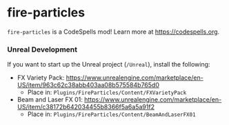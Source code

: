 fire-particles
==============
`fire-particles` is a CodeSpells mod! Learn more at https://codespells.org.


### Unreal Development
If you want to start up the Unreal project (`/Unreal`), install the following:
* FX Variety Pack: https://www.unrealengine.com/marketplace/en-US/item/963c62c38abb403aa08b575584b765d0
  * Place in: `Plugins/FireParticles/Content/FXVarietyPack`
* Beam and Laser FX 01: https://www.unrealengine.com/marketplace/en-US/item/c38172b642034455b8366f5a6a5a91f2
  * Place in: `Plugins/FireParticles/Content/BeamAndLaserFX01`
